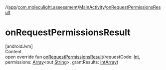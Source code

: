 //[app](../../../index.md)/[com.moleculight.assessment](../index.md)/[MainActivity](index.md)/[onRequestPermissionsResult](on-request-permissions-result.md)



# onRequestPermissionsResult  
[androidJvm]  
Content  
open override fun [onRequestPermissionsResult](on-request-permissions-result.md)(requestCode: [Int](https://kotlinlang.org/api/latest/jvm/stdlib/kotlin/-int/index.html), permissions: [Array](https://kotlinlang.org/api/latest/jvm/stdlib/kotlin/-array/index.html)<out [String](https://kotlinlang.org/api/latest/jvm/stdlib/kotlin/-string/index.html)>, grantResults: [IntArray](https://kotlinlang.org/api/latest/jvm/stdlib/kotlin/-int-array/index.html))  



